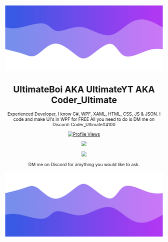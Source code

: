 ![Header](./header.png)

<h1 align="center">UltimateBoi AKA UltimateYT AKA Coder_Ultimate</h1>
<p align="center">Experienced Developer, I know C#, WPF, XAML, HTML, CSS, JS & JSON. 
I code and make UI's in WPF for FREE
All you need to do is DM me on Discord: Coder_Ultimate#4100</p>
<div></div>
<a href="https://github.com/UltimateBoi">
  <p align="center">
    <img src="https://komarev.com/ghpvc/?username=UltimateBoi" alt="Profile Views">
  </p>
</a>

<p align="center">
  <img src="https://github-readme-stats.vercel.app/api?username=UltimateBoi&show_icons=true&theme=dark)](https://github.com/anuraghazra/github-readme-stats" />
</p>

<p align="center">
  <a href="https://discord.com/users/853309401178832927">
  <img src="https://discord.c99.nl/widget/theme-1/853309401178832927.png" />
  </a>
  <p align="center">DM me on Discord for amything you would like to ask.</p>
</p>

![Footer](./footer.png)
